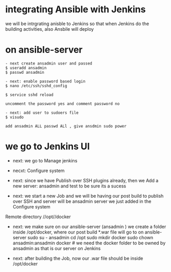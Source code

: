 # integrating Ansible with Jenkins
we will be intrgrating anisble to Jenkins so that when Jenkins do the building activities, also Ansbile will deploy 

# on ansible-server 
```
- next create ansadmin user and passed
$ useradd ansadmin
$ passwd ansadmin

- next: enable password based login
$ nano /etc/ssh/sshd_config

$ service sshd reload

uncomment the password yes and comment password no

- next: add user to sudoers file
$ visudo

add ansadmin ALL passwd ALl , give ansdmin sudo power

```

# we go to Jenkins UI

- next: we go to Manage jenkins
- necxt: Configure system
- next: since we have Publish over SSH plugins already, then we Add a new server: ansadmin
and test to be sure its a sucess

- next: we start a new Job
and we will be having our post build to publish over SSH and server will be ansadmin server we just added in the Configure system

Remote directory
//opt//docker

- next: we make sure on our ansible-server (ansadmin ) we create a folder inside /opt/docker, where our post build *.war file will go to 
on ansible-server 
sudo su - ansadmin
cd /opt
sudo mkdir docker
sudo chown ansadmin:ansadmin docker  # we need the docker folder to be owned by ansadmin as that is our server on Jenkins

- next: after building the Job, now our .war file should be inside /opt/docker 
